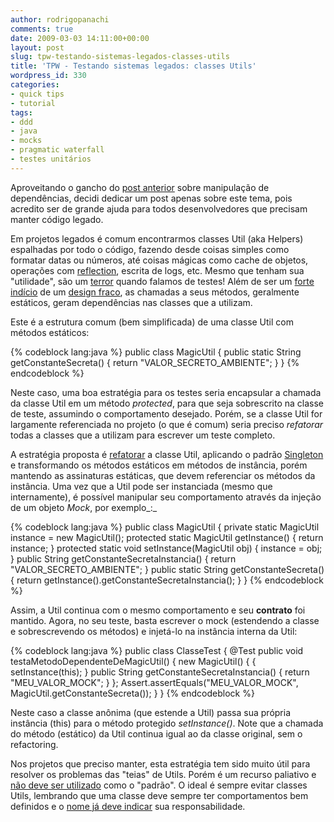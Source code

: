 ```yaml
---
author: rodrigopanachi
comments: true
date: 2009-03-03 14:11:00+00:00
layout: post
slug: tpw-testando-sistemas-legados-classes-utils
title: 'TPW - Testando sistemas legados: classes Utils'
wordpress_id: 330
categories:
- quick tips
- tutorial
tags:
- ddd
- java
- mocks
- pragmatic waterfall
- testes unitários
---
```


Aproveitando o gancho do [post anterior](http://1up4dev.org/2009/02/tpw-testando-sistemas-legados-manipulando-dependencias/) sobre manipulação de dependências, decidi dedicar um post apenas sobre este tema, pois acredito ser de grande ajuda para todos desenvolvedores que precisam manter código legado.

Em projetos legados é comum encontrarmos classes Util (aka Helpers) espalhadas por todo o código, fazendo desde coisas simples como formatar datas ou números, até coisas mágicas como cache de objetos, operações com [reflection](http://en.wikibooks.org/wiki/Java_Programming/Reflection/Overview), escrita de logs, etc. Mesmo que tenham sua "utilidade", são um [terror](http://en.wikipedia.org/wiki/Separation_of_concerns) quando falamos de testes! Além de ser um [forte indício](http://en.wikipedia.org/wiki/God_object) de um [design fraco](http://en.wikipedia.org/wiki/Single_responsibility_principle), as chamadas a seus métodos, geralmente estáticos, geram dependências nas classes que a utilizam.

Este é a estrutura comum (bem simplificada) de uma classe Util com métodos estáticos:


{% codeblock lang:java %}
public class MagicUtil {
    public static String getConstanteSecreta() {
        return "VALOR_SECRETO_AMBIENTE";
    }
}
{% endcodeblock %}


Neste caso, uma boa estratégia para os testes seria encapsular a chamada da classe Util em um método _protected_, para que seja sobrescrito na classe de teste, assumindo o comportamento desejado. Porém, se a classe Util for largamente referenciada no projeto (o que é comum) seria preciso _refatorar_ todas a classes que a utilizam para escrever um teste completo.

A estratégia proposta é [refatorar](http://pt.wikipedia.org/wiki/Refatora%C3%A7%C3%A3o) a classe Util, aplicando o padrão [Singleton](http://pt.wikipedia.org/wiki/Singleton) e transformando os métodos estáticos em métodos de instância, porém mantendo as assinaturas estáticas, que devem referenciar os métodos da instância. Uma vez que a Util pode ser instanciada (mesmo que internamente), é possível manipular seu comportamento através da injeção de um objeto _Mock_, por exemplo_:_


{% codeblock lang:java %}
public class MagicUtil {
    private static MagicUtil instance = new MagicUtil();
    protected static MagicUtil getInstance() {
        return instance;
    }
    protected static void setInstance(MagicUtil obj) {
        instance = obj;
    }
    public String getConstanteSecretaInstancia() {
        return "VALOR_SECRETO_AMBIENTE";
    }
    public static String getConstanteSecreta() {
        return getInstance().getConstanteSecretaInstancia();
    }
}
{% endcodeblock %}


Assim, a Util continua com o mesmo comportamento e seu **contrato** foi mantido. Agora, no seu teste, basta escrever o mock (estendendo a classe e sobrescrevendo os métodos) e injetá-lo na instância interna da Util:


{% codeblock lang:java %}
public class ClasseTest {
    @Test
    public void testaMetodoDependenteDeMagicUtil() {
        new MagicUtil() {
            {
                setInstance(this);
            }
            public String getConstanteSecretaInstancia() {
                return "MEU_VALOR_MOCK";
            }
        };
        Assert.assertEquals("MEU_VALOR_MOCK", MagicUtil.getConstanteSecreta());
    }
}
{% endcodeblock %}


Neste caso a classe anônima (que estende a Util) passa sua própria instância (this) para o método protegido _setInstance()_. Note que a chamada do método (estático) da Util continua igual ao da classe original, sem o refactoring.

Nos projetos que preciso manter, esta estratégia tem sido muito útil para resolver os problemas das "teias" de Utils. Porém é um recurso paliativo e [não deve ser utilizado](http://gcirne.wordpress.com/2008/01/14/classes-util/) como o "padrão". O ideal é sempre evitar classes Utils, lembrando que uma classe deve sempre ter comportamentos bem definidos e o [nome já deve indicar](http://domaindrivendesign.org/) sua responsabilidade.
